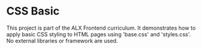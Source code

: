 # CSS Basic
This project is part of the ALX Frontend curriculum. It demonstrates how to apply basic CSS styling to HTML pages using 'base.css' and 'styles.css'. No external libraries or framework are used.
